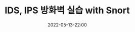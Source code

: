 ---
title:  "IDS, IPS 방화벽 실습 with Snort"
excerpt: "Snort"

comments: true
categories: web-security
tags: [code-obfuscation, xss, csrf]
toc: true
toc_sticky: true
 
date: 2022-05-13-22:00
last_modified_at: 2022-05-13
---
